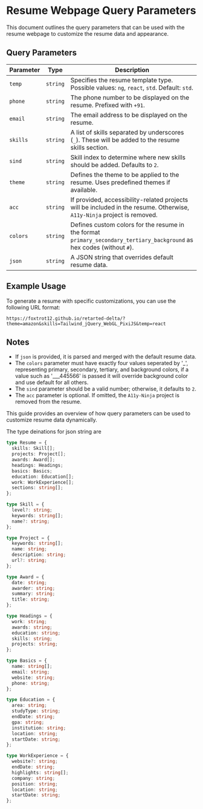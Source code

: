 # Resume Webpage Query Parameters

This document outlines the query parameters that can be used with the resume webpage to customize the resume data and appearance.

## Query Parameters

| Parameter | Type     | Description                                                                                                             |
| --------- | -------- | ----------------------------------------------------------------------------------------------------------------------- |
| `temp`    | `string` | Specifies the resume template type. Possible values: `ng`, `react`, `std`. Default: `std`.                              |
| `phone`   | `string` | The phone number to be displayed on the resume. Prefixed with `+91`.                                                    |
| `email`   | `string` | The email address to be displayed on the resume.                                                                        |
| `skills`  | `string` | A list of skills separated by underscores (`_`). These will be added to the resume skills section.                      |
| `sind`    | `string` | Skill index to determine where new skills should be added. Defaults to `2`.                                             |
| `theme`   | `string` | Defines the theme to be applied to the resume. Uses predefined themes if available.                                     |
| `acc`     | `string` | If provided, accessibility-related projects will be included in the resume. Otherwise, `A11y-Ninja` project is removed. |
| `colors`  | `string` | Defines custom colors for the resume in the format `primary_secondary_tertiary_background` as hex codes (without `#`).  |
| `json`    | `string` | A JSON string that overrides default resume data.                                                                       |

## Example Usage

To generate a resume with specific customizations, you can use the following URL format:

```
https://foxtrot12.github.io/retarted-delta/?theme=amazon&skills=Tailwind_jQuery_WebGL_PixiJS&temp=react
```

## Notes

- If `json` is provided, it is parsed and merged with the default resume data.
- The `colors` parameter must have exactly four values seperated by '\_', representing primary, secondary, tertiary, and background colors, if a value such as '\_\_\_445566' is passed it will override background color and use default for all others.
- The `sind` parameter should be a valid number; otherwise, it defaults to `2`.
- The `acc` parameter is optional. If omitted, the `A11y-Ninja` project is removed from the resume.

This guide provides an overview of how query parameters can be used to customize resume data dynamically.

The type deinations for json string are

```typescript
type Resume = {
  skills: Skill[];
  projects: Project[];
  awards: Award[];
  headings: Headings;
  basics: Basics;
  education: Education[];
  work: WorkExperience[];
  sections: string[];
};

type Skill = {
  level?: string;
  keywords: string[];
  name?: string;
};

type Project = {
  keywords: string[];
  name: string;
  description: string;
  url?: string;
};

type Award = {
  date: string;
  awarder: string;
  summary: string;
  title: string;
};

type Headings = {
  work: string;
  awards: string;
  education: string;
  skills: string;
  projects: string;
};

type Basics = {
  name: string[];
  email: string;
  website: string;
  phone: string;
};

type Education = {
  area: string;
  studyType: string;
  endDate: string;
  gpa: string;
  institution: string;
  location: string;
  startDate: string;
};

type WorkExperience = {
  website?: string;
  endDate: string;
  highlights: string[];
  company: string;
  position: string;
  location: string;
  startDate: string;
};
```
